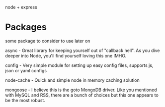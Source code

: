 node + express


Packages
==

some package to consider to use later on

async - Great library for keeping yourself out of "callback hell". As you dive deeper into Node, you'll find yourself loving this one IMHO.

config - Very simple module for setting up easy config files, supports js, json or yaml configs

node-cache - Quick and simple node in memory caching solution

mongoose - I believe this is the goto MongoDB driver. Like you mentioned with MySQL and RSS, there are a bunch of choices but this one appears to be the most robust.
